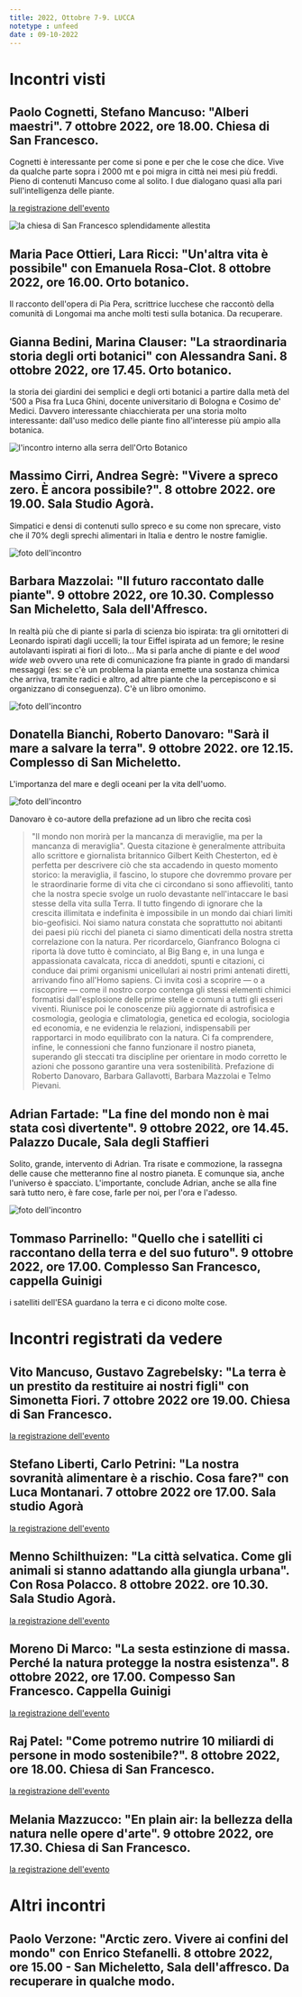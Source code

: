 ```yaml
---
title: 2022, Ottobre 7-9. LUCCA
notetype : unfeed
date : 09-10-2022
---
```


# Incontri visti
## Paolo Cognetti, Stefano Mancuso: **"Alberi maestri"**. 7 ottobre 2022, ore 18.00. Chiesa di San Francesco.
  Cognetti è interessante per come si pone e per che le cose che dice. Vive da qualche parte sopra i 2000 mt e poi migra in città nei mesi più freddi. Pieno di contenuti Mancuso come al solito. I due dialogano quasi alla pari sull'intelligenza delle piante.
  
  [la registrazione dell'evento](http://gofile.me/6V2w6/A4mi1ERJW)
  
  ![la chiesa di San Francesco splendidamente allestita](https://alet313.s3.eu-west-3.amazonaws.com/img/foto/2022/lucca/IMG_4204.jpeg)
  
## Maria Pace Ottieri, Lara Ricci: **"Un'altra vita è possibile"** con Emanuela Rosa-Clot. 8 ottobre 2022, ore 16.00. Orto botanico.
Il racconto dell'opera di Pia Pera, scrittrice lucchese che raccontò della comunità di Longomai ma anche molti testi sulla botanica. Da recuperare. 

## Gianna Bedini, Marina Clauser: **"La straordinaria storia degli orti botanici"** con Alessandra Sani. 8 ottobre 2022, ore 17.45. Orto botanico.
la storia dei giardini dei semplici e degli orti botanici a partire dalla metà del '500 a Pisa fra Luca Ghini, docente universitario di Bologna e Cosimo de' Medici. Davvero interessante chiacchierata per una storia molto interessante: dall'uso medico delle piante fino all'interesse più ampio alla botanica.

![l'incontro interno alla serra dell'Orto Botanico](https://alet313.s3.eu-west-3.amazonaws.com/img/foto/2022/lucca/IMG_4207.jpeg)

## Massimo Cirri, Andrea Segrè: **"Vivere a spreco zero. È ancora possibile?"**. 8 ottobre 2022. ore 19.00. Sala Studio Agorà.
Simpatici e densi di contenuti sullo spreco e su come non sprecare, visto che il 70% degli sprechi alimentari in Italia e dentro le nostre famiglie.

![foto dell'incontro](https://alet313.s3.eu-west-3.amazonaws.com/img/foto/2022/lucca/IMG_4208.jpeg)

## Barbara Mazzolai: **"Il futuro raccontato dalle piante"**. 9 ottobre 2022, ore 10.30. Complesso San Micheletto, Sala dell'Affresco.
In realtà più che di piante si parla di scienza bio ispirata: tra gli ornitotteri di Leonardo ispirati dagli uccelli; la tour Eiffel ispirata ad un femore; le resine autolavanti ispirati ai fiori di loto...
Ma si parla anche di piante e del _wood wide web_ ovvero una rete di comunicazione fra piante in grado di mandarsi messaggi (es: se c'è un problema la pianta emette una sostanza chimica che arriva, tramite radici e altro, ad altre piante che la percepiscono e si organizzano di conseguenza). C'è un libro omonimo.

![foto dell'incontro](https://alet313.s3.eu-west-3.amazonaws.com/img/foto/2022/lucca/IMG_4209.jpeg)

## Donatella Bianchi, Roberto Danovaro: **"Sarà il mare a salvare la terra"**. 9 ottobre 2022. ore 12.15. Complesso di San Micheletto.
L'importanza del mare e degli oceani per la vita dell'uomo.

![foto dell'incontro](https://alet313.s3.eu-west-3.amazonaws.com/img/foto/2022/lucca/IMG_4210.jpeg)

Danovaro è co-autore della prefazione ad un libro che recita così
  > "Il mondo non morirà per la mancanza di meraviglie, ma per la mancanza di meraviglia". Questa citazione è generalmente attribuita allo scrittore e giornalista britannico Gilbert Keith Chesterton, ed è perfetta per descrivere ciò che sta accadendo in questo momento storico: la meraviglia, il fascino, lo stupore che dovremmo provare per le straordinarie forme di vita che ci circondano si sono affievoliti, tanto che la nostra specie svolge un ruolo devastante nell'intaccare le basi stesse della vita sulla Terra. Il tutto fingendo di ignorare che la crescita illimitata e indefinita è impossibile in un mondo dai chiari limiti bio-geofisici. Noi siamo natura constata che soprattutto noi abitanti dei paesi più ricchi del pianeta ci siamo dimenticati della nostra stretta correlazione con la natura. Per ricordarcelo, Gianfranco Bologna ci riporta là dove tutto è cominciato, al Big Bang e, in una lunga e appassionata cavalcata, ricca di aneddoti, spunti e citazioni, ci conduce dai primi organismi unicellulari ai nostri primi antenati diretti, arrivando fino all'Homo sapiens. Ci invita così a scoprire ― o a riscoprire ― come il nostro corpo contenga gli stessi elementi chimici formatisi dall'esplosione delle prime stelle e comuni a tutti gli esseri viventi. Riunisce poi le conoscenze più aggiornate di astrofisica e cosmologia, geologia e climatologia, genetica ed ecologia, sociologia ed economia, e ne evidenzia le relazioni, indispensabili per rapportarci in modo equilibrato con la natura. Ci fa comprendere, infine, le connessioni che fanno funzionare il nostro pianeta, superando gli steccati tra discipline per orientare in modo corretto le azioni che possono garantire una vera sostenibilità. Prefazione di Roberto Danovaro, Barbara Gallavotti, Barbara Mazzolai e Telmo Pievani.

## Adrian Fartade: **"La fine del mondo non è mai stata così divertente"**. 9 ottobre 2022, ore 14.45. Palazzo Ducale, Sala degli Staffieri
Solito, grande, intervento di Adrian. Tra risate e commozione, la rassegna delle cause che metteranno fine al nostro pianeta. E comunque sia, anche l'universo è spacciato. L'importante, conclude Adrian, anche se alla fine sarà tutto nero, è fare cose, farle per noi, per l'ora e l'adesso. 

![foto dell'incontro](https://alet313.s3.eu-west-3.amazonaws.com/img/foto/2022/lucca/IMG_4213.jpeg)

## Tommaso Parrinello: **"Quello che i satelliti ci raccontano della terra e del suo futuro"**. 9 ottobre 2022, ore 17.00. Complesso San Francesco, cappella Guinigi
i satelliti dell'ESA guardano la terra e ci dicono molte cose. 
  

# Incontri registrati da vedere
## Vito Mancuso, Gustavo Zagrebelsky: **"La terra è un prestito da restituire ai nostri figli"** con Simonetta Fiori. 7 ottobre 2022 ore 19.00. Chiesa di San Francesco. 
[la registrazione dell'evento](http://gofile.me/6V2w6/KxqLVSn4y)

## Stefano Liberti, Carlo Petrini: **"La nostra sovranità alimentare è a rischio. Cosa fare?"** con Luca Montanari. 7 ottobre 2022 ore 17.00. Sala studio Agorà
[la registrazione dell'evento](http://gofile.me/6V2w6/QIAQwg880)

## Menno Schilthuizen: **"La città selvatica. Come gli animali si stanno adattando alla giungla urbana"**. Con Rosa Polacco. 8 ottobre 2022. ore 10.30. Sala Studio Agorà.
[la registrazione dell'evento](http://gofile.me/6V2w6/Akw2PjVnl)
  
## Moreno Di Marco: **"La sesta estinzione di massa. Perché la natura protegge la nostra esistenza"**. 8 ottobre 2022, ore 17.00. Compesso San Francesco. Cappella Guinigi
[la registrazione dell'evento](http://gofile.me/6V2w6/p0eTMHz7m)

## Raj Patel: **"Come potremo nutrire 10 miliardi di persone in modo sostenibile?"**. 8 ottobre 2022, ore 18.00. Chiesa di San Francesco.
[la registrazione dell'evento](http://gofile.me/6V2w6/5JKRhuPNh)

## Melania Mazzucco: **"En plain air: la bellezza della natura nelle opere d'arte"**. 9 ottobre 2022, ore 17.30. Chiesa di San Francesco.
[la registrazione dell'evento](http://gofile.me/6V2w6/7hxT9QvkB)

  

# Altri incontri
## Paolo Verzone: **"Arctic zero. Vivere ai confini del mondo"** con Enrico Stefanelli. 8 ottobre 2022, ore 15.00 - San Micheletto, Sala dell'affresco. Da recuperare in qualche modo.